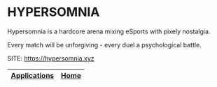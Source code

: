 # HYPERSOMNIA

 Hypersomnia is a hardcore arena mixing eSports with pixely nostalgia.
 
 Every match will be unforgiving - every duel a psychological battle.

 SITE: https://hypersomnia.xyz

 | [Applications](https://portable-linux-apps.github.io/apps.html) | [Home](https://portable-linux-apps.github.io)
 | --- | --- |
